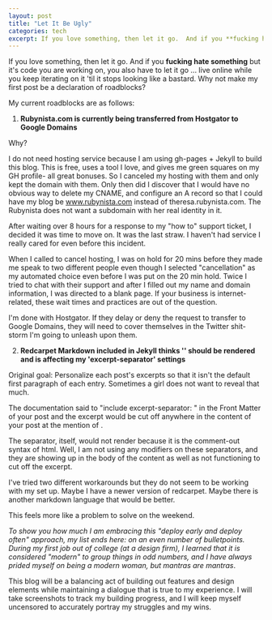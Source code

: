 ```yaml
---
layout: post
title: "Let It Be Ugly"
categories: tech
excerpt: If you love something, then let it go.  And if you **fucking hate something** but it's code you are working on, you also have to let it go ...
---
```


If you love something, then let it go.  And if you **fucking hate something** but it's code you are working on, you also have to let it go ... live online while you keep iterating on it 'til it stops looking like a bastard.  Why not make my first post be a declaration of roadblocks?

My current roadblocks are as follows: 

1) **Rubynista.com is currently being transferred from Hostgator to Google Domains**

Why?

I do not need hosting service because I am using gh-pages + Jekyll to build this blog.  This is free, uses a tool I love, and gives me green squares on my GH profile- all great bonuses.  So I canceled my hosting with them and only kept the domain with them.
Only then did I discover that I would have no obvious way to delete my CNAME, and configure an A record so that I could have my blog be www.rubynista.com instead of theresa.rubynista.com.  The Rubynista does not want a subdomain with her real identity in it.

After waiting over 8 hours for a response to my "how to" support ticket, I decided it was time to move on.  It was the last straw.  I haven't had service I really cared for even before this incident.  

When I called to cancel hosting, I was on hold for 20 mins before they made me speak to two different people even though I selected "cancellation" as my automated choice even before I was put on the 20 min hold.  Twice I tried to chat with their support and after I filled out my name and domain information, I was directed to a blank page.  If your business is internet-related, these wait times and practices are out of the question.

I'm done with Hostgator.  If they delay or deny the request to transfer to Google Domains, they will need to cover themselves in the Twitter shit-storm I'm going to unleash upon them.

2) **Redcarpet Markdown included in Jekyll thinks '<!--more-->' should be rendered and is affecting my 'excerpt-separator' settings**

Original goal: Personalize each post's excerpts so that it isn't the default first paragraph of each entry.  Sometimes a girl does not want to reveal that much.

The documentation said to "include excerpt-separator: <!--more-->" in the Front Matter of your post and the excerpt would be cut off anywhere in the content of your post at the mention of <!--more-->.  

The separator, itself, would not render because it is the comment-out syntax of html.  Well, I am not using any modifiers on these separators, and they are showing up in the body of the content as well as not functioning to cut off the excerpt.

I've tried two different workarounds but they do not seem to be working with my set up.  Maybe I have a newer version of redcarpet.  Maybe there is another markdown language that would be better.  

This feels more like a problem to solve on the weekend. 

*To show you how much I am embracing this "deploy early and deploy often" approach, my list ends here: on an even number of bulletpoints.  During my first job out of college (at a design firm), I learned that it is considered "modern" to group things in odd numbers, and I have always prided myself on being a modern woman, but mantras are mantras*.

This blog will be a balancing act of building out features and design elements while maintaining a dialogue that is true to my experience.  I will take screenshots to track my building progress, and I will keep myself uncensored to accurately portray my struggles and my wins.  
  
